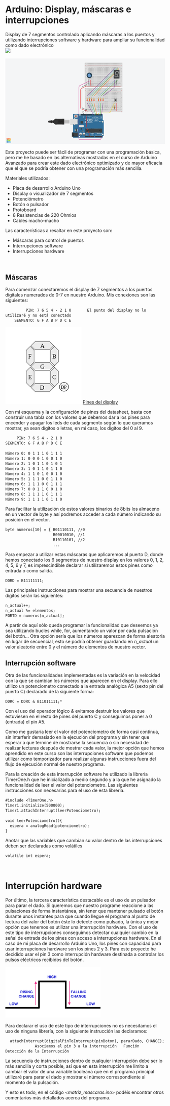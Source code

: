 # Arduino: Display, máscaras e interrupciones
Display de 7 segmentos controlado aplicando máscaras a los puertos y utilizando interrupciones software y hardware para ampliar su funcionalidad como dado electrónico
<br />
![](funcionando.gif)

![Ensamblaje del circuito](https://raw.githubusercontent.com/ankgiel/Display_mascaras/master/esquema_circuito.png)

Este proyecto puede ser fácil de programar con una programación básica, pero me he basado en las alternativas mostradas en el curso de Arduino Avanzado para crear este dado electrónico optimizado y de mayor eficacia que el que se podría obtener con una programación más sencilla.

Materiales utilizados:
* Placa de desarrollo Arduino Uno
* Display o visualizador de 7 segmentos
* Potenciómetro
* Botón o pulsador
* Protoboard
* 8 Resistencias de 220 Ohmios
* Cables macho-macho 

Las características a resaltar en este proyecto son:
* Máscaras para control de puertos
* Interrupciones software
* Interrupciones hardware  
<br />

## Máscaras 
Para comenzar conectaremos el display de 7 segmentos a los puertos digitales numerados de 0-7 en nuestro Arduino.
Mis conexiones son las siguientes:

             PIN: 7 6 5 4 - 2 1 0       El punto del display no lo utilizaré y no está conectado
        SEGMENTO: G F A B P D C E  
 
 
 ![Etiquetado display](https://raw.githubusercontent.com/ankgiel/Display_mascaras/master/etiquetado_display_7_segmentos.png)  [Pines del display](https://raw.githubusercontent.com/ankgiel/Display_mascaras/master/pines_display.PNG)
 
 Con mi esquema y la configuración de pines del datasheet, basta con construir una tabla con los valores que debemos dar a los pines para encender y apagar los leds de cada segmento según lo que queramos mostrar, ya sean dígitos o letras, en mi caso, los dígitos del 0 al 9.
 
         PIN: 7 6 5 4 - 2 1 0 
    SEGMENTO: G F A B P D C E 
 
    Número 0: 0 1 1 1 0 1 1 1 
    Número 1: 0 0 0 1 0 0 1 0
    Número 2: 1 0 1 1 0 1 0 1 
    Número 3: 1 0 1 1 0 1 1 0 
    Número 4: 1 1 0 1 0 0 1 0 
    Número 5: 1 1 1 0 0 1 1 0 
    Número 6: 1 1 1 0 0 1 1 1 
    Número 7: 0 0 1 1 0 0 1 0 
    Número 8: 1 1 1 1 0 1 1 1
    Número 9: 1 1 1 1 0 1 1 0 
 
 Para facilitar la utilización de estos valores binarios de 8bits los almaceno en un vector de byte y así podremos acceder a cada número indicando su posición en el vector.
 
    byte numeros[10] = { B01110111, //0
                         B00010010, //1
                         B10110101, //2
                         ...
                      
Para empezar a utilizar estas máscaras que aplicaremos al puerto D, donde hemos conectado los 6 segmentos de nuestro display en los valores 0, 1, 2, 4, 5, 6 y 7, es imprescindible declarar si utilizaremos estos pines como entrada o como salida. 

    DDRD = B11111111;

Las principales instrucciones para mostrar una secuencia de nuestros dígitos serán las siguientes:
    
    n_actual++;                    
    n_actual %= elementos;          
    PORTD = numeros[n_actual];      

A partir de aquí sólo queda programar la funcionalidad que deseemos ya sea utilizando bucles while, for, aumentando un valor por cada pulsación del botón... Otra opción sería que los números aparezcan de forma aleatoria en lugar de secuencial, esto se podría obtener guardando en *n_actual* un valor aleatorio entre 0 y el número de elementos de nuestro vector.
<br />

## Interrupción software 
Otra de las funcionalidades implementadas es la variación en la velocidad con la que se cambian los números que aparecen en el display. Para ello utilizo un potenciometro conectado a la entrada analógica A5 (sexto pin del puerto C) declarado de la siguiente forma:

    DDRC = DDRC & B11011111;* 
Con el uso del operador lógico *&* evitamos destruir los valores que estuviesen en el resto de pines del puerto C y conseguimos poner a 0 (entrada) el pin A5.

Como me gustaría leer el valor del potenciometro de forma casi continua, sin interferir demasiado en la ejecución del programa y sin tener que esperar a que termine de mostrarse la secuencia o sin necesidad de realizar lecturas después de mostrar cada valor, la mejor opción que hemos aprendido en este curso son las interrupciones software que podemos utilizar como temporizador para realizar algunas instrucciones fuera del flujo de ejecución normal de nuestro programa. 

Para la creación de esta interrupción software he utilizado la librería TimerOne.h que he inicializado a medio segundo y a la que he asignado la funcionalidad de leer el valor del potenciometro. Las siguientes instrucciones son necesarias para el uso de esta librería.

    #include <TimerOne.h> 
    Timer1.initialize(500000);
    Timer1.attachInterrupt(leerPotenciometro);

    void leerPotenciometro(){         
      espera = analogRead(potenciometro); 
    }

Anotar que las variables que cambian su valor dentro de las interrupciones deben ser declaradas como volátiles
    
    volatile int espera;    
<br />

# Interrupción hardware
Por último, la tercera característica destacable es el uso de un pulsador para parar el dado. Si queremos que nuestro programe reaccione a las pulsaciones de forma instantánea, sin tener que mantener pulsado el botón durante unos instantes para que cuando llegue el programa al punto de lectura del valor del botón éste lo detecte como pulsado, la única y mejor opción que tenemos es utilizar una interrupción hardware. 
Con el uso de este tipo de interrupciones conseguimos detectar cualquier cambio en la señal de entrada de los pines con acceso a interrupciones hardware. En el caso de mi placa de desarrollo Arduino Uno, los pines con capacidad para usar interrupciones hardware son los pines 2 y 3. Para este proyecto he decidido usar el pin 3 como interrupción hardware destinada a controlar los pulsos eléctricos recibidos del botón. 

 ![Interrupciones hardware](https://raw.githubusercontent.com/ankgiel/Display_mascaras/master/modos-interrupciones.png)

Para declarar el uso de este tipo de interrupciones no es necesitamos el uso de ninguna librería, con la siguiente instrucción las declaramos:
      
      attachInterrupt(digitalPinToInterrupt(pinBoton), pararDado, CHANGE);
                 Asociamos el pin 3 a la interrupción   Función    Detección de la Interrupción
           
 La secuencia de instrucciones dentro de cualquier interrupción debe ser lo más sencilla y corta posible, así que en esta interrupción me limito a cambiar el valor de una variable booleana que en el programa principal utilizaré para parar el dado y mostrar el número correspondiente al momento de la pulsación. <br />
 
Y esto es todo, en el código <*matriz_mascaras.ino*> podéis encontrar otros comentarios más detallados acerca del programa. 
